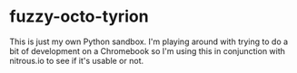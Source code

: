 fuzzy-octo-tyrion
=================

This is just my own Python sandbox. I'm playing around with trying to do a bit of development on a Chromebook so I'm using this in conjunction with nitrous.io to see if it's usable or not.

